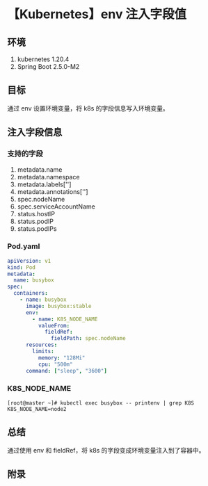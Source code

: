 # 【Kubernetes】env 注入字段值

## 环境

1. kubernetes 1.20.4
2. Spring Boot 2.5.0-M2

## 目标

通过 env 设置环境变量，将 k8s 的字段信息写入环境变量。

## 注入字段信息

### 支持的字段

1. metadata.name
2. metadata.namespace
3. metadata.labels['<KEY>']
4. metadata.annotations['<KEY>']
5. spec.nodeName
6. spec.serviceAccountName
7. status.hostIP
8. status.podIP
9. status.podIPs

### Pod.yaml

```yaml
apiVersion: v1
kind: Pod
metadata:
  name: busybox
spec:
  containers:
    - name: busybox
      image: busybox:stable
      env:
        - name: K8S_NODE_NAME
          valueFrom:
            fieldRef:
              fieldPath: spec.nodeName
      resources:
        limits:
          memory: "128Mi"
          cpu: "500m"
      command: ["sleep", "3600"]
```

### K8S_NODE_NAME

```
[root@master ~]# kubectl exec busybox -- printenv | grep K8S
K8S_NODE_NAME=node2
```

## 总结

通过使用 env 和 fieldRef，将 k8s 的字段变成环境变量注入到了容器中。

## 附录
